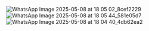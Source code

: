![WhatsApp Image 2025-05-08 at 18 05 02_8cef2229](https://github.com/user-attachments/assets/d9377937-ab84-437d-b4ab-1c95c713ea53)
![WhatsApp Image 2025-05-08 at 18 05 44_581e05d7](https://github.com/user-attachments/assets/f7f3da83-241a-44d2-99df-52e2382a95e8)
![WhatsApp Image 2025-05-08 at 18 04 40_4db62ea2](https://github.com/user-attachments/assets/f294b3a2-ae3b-4c94-98ac-c8a1b77fcff9)


